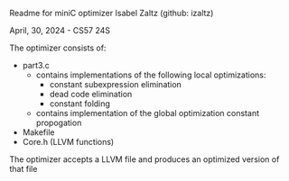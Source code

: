 Readme for miniC optimizer
Isabel Zaltz (github: izaltz)

April, 30, 2024 - CS57 24S


The optimizer consists of:
- part3.c
    - contains implementations of the following local optimizations:
        - constant subexpression elimination
        - dead code elimination
        - constant folding
    - contains implementation of the global optimization constant propogation
- Makefile
- Core.h (LLVM functions)

The optimizer accepts a LLVM file and produces an optimized version of that file
